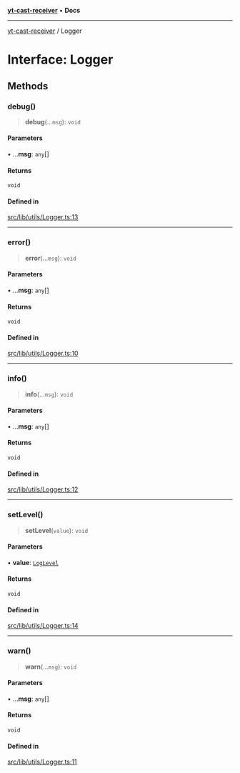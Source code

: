 [**yt-cast-receiver**](../README.md) • **Docs**

***

[yt-cast-receiver](../README.md) / Logger

# Interface: Logger

## Methods

### debug()

> **debug**(...`msg`): `void`

#### Parameters

• ...**msg**: `any`[]

#### Returns

`void`

#### Defined in

[src/lib/utils/Logger.ts:13](https://github.com/patrickkfkan/yt-cast-receiver/blob/bd89142d74e28aee740c2fbc2ea3a853e286e8db/src/lib/utils/Logger.ts#L13)

***

### error()

> **error**(...`msg`): `void`

#### Parameters

• ...**msg**: `any`[]

#### Returns

`void`

#### Defined in

[src/lib/utils/Logger.ts:10](https://github.com/patrickkfkan/yt-cast-receiver/blob/bd89142d74e28aee740c2fbc2ea3a853e286e8db/src/lib/utils/Logger.ts#L10)

***

### info()

> **info**(...`msg`): `void`

#### Parameters

• ...**msg**: `any`[]

#### Returns

`void`

#### Defined in

[src/lib/utils/Logger.ts:12](https://github.com/patrickkfkan/yt-cast-receiver/blob/bd89142d74e28aee740c2fbc2ea3a853e286e8db/src/lib/utils/Logger.ts#L12)

***

### setLevel()

> **setLevel**(`value`): `void`

#### Parameters

• **value**: [`LogLevel`](../type-aliases/LogLevel.md)

#### Returns

`void`

#### Defined in

[src/lib/utils/Logger.ts:14](https://github.com/patrickkfkan/yt-cast-receiver/blob/bd89142d74e28aee740c2fbc2ea3a853e286e8db/src/lib/utils/Logger.ts#L14)

***

### warn()

> **warn**(...`msg`): `void`

#### Parameters

• ...**msg**: `any`[]

#### Returns

`void`

#### Defined in

[src/lib/utils/Logger.ts:11](https://github.com/patrickkfkan/yt-cast-receiver/blob/bd89142d74e28aee740c2fbc2ea3a853e286e8db/src/lib/utils/Logger.ts#L11)
